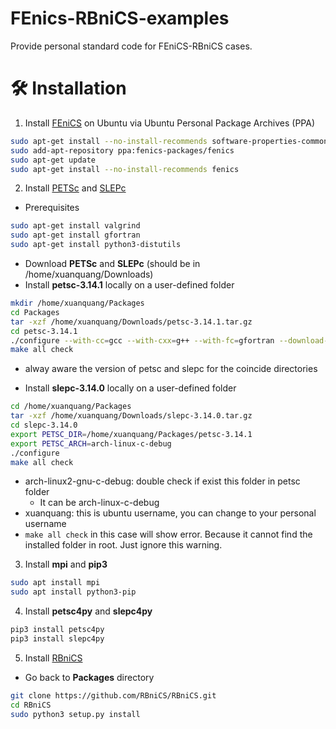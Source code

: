 # FEnics-RBniCS-examples

Provide personal standard code for FEniCS-RBniCS cases. 


# 🛠️ Installation

1. Install [FEniCS](https://fenics.readthedocs.io/en/latest/installation.html#debian-ubuntu-packages) on Ubuntu via Ubuntu Personal Package Archives (PPA)

```bash
sudo apt-get install --no-install-recommends software-properties-common
sudo add-apt-repository ppa:fenics-packages/fenics
sudo apt-get update
sudo apt-get install --no-install-recommends fenics
```

2. Install [PETSc](https://www.mcs.anl.gov/petsc/download/index.html) and [SLEPc](https://slepc.upv.es/download/)

* Prerequisites

```bash
sudo apt-get install valgrind
sudo apt-get install gfortran
sudo apt-get install python3-distutils
```

* Download **PETSc** and **SLEPc** (should be in /home/xuanquang/Downloads)
* Install **petsc-3.14.1** locally on a user-defined folder

```bash
mkdir /home/xuanquang/Packages
cd Packages
tar -xzf /home/xuanquang/Downloads/petsc-3.14.1.tar.gz
cd petsc-3.14.1
./configure --with-cc=gcc --with-cxx=g++ --with-fc=gfortran --download-mpich --download-fblaslapack
make all check
```
  * alway aware the version of petsc and slepc for the coincide directories

* Install **slepc-3.14.0** locally on a user-defined folder

```bash
cd /home/xuanquang/Packages
tar -xzf /home/xuanquang/Downloads/slepc-3.14.0.tar.gz
cd slepc-3.14.0
export PETSC_DIR=/home/xuanquang/Packages/petsc-3.14.1
export PETSC_ARCH=arch-linux-c-debug
./configure
make all check
```

 * arch-linux2-gnu-c-debug: double check if exist this folder in petsc folder
	 * It can be  arch-linux-c-debug 
 * xuanquang: this is ubuntu username, you can change to your personal username
 * ```make all check``` in this case will show error. Because it cannot find the installed folder in root. Just ignore this warning.

3. Install **mpi** and **pip3**

```bash
sudo apt install mpi
sudo apt install python3-pip
```

4. Install **petsc4py** and **slepc4py**

```bash
pip3 install petsc4py
pip3 install slepc4py
```

5. Install [RBniCS](https://www.rbnicsproject.org/)

* Go back to **Packages** directory

```bash
git clone https://github.com/RBniCS/RBniCS.git
cd RBniCS
sudo python3 setup.py install
```


<!--stackedit_data:
eyJoaXN0b3J5IjpbLTc0MDY1MTU0MiwtMTE0NTU3MTUyMSwtMT
UyNDI3NDU0MiwxNzczODA5MjU3LC0xNjIxNjc1ODMsLTYwMDAw
MDY5OCwxMTkzMTUxMDE3LC0xNjEyMjM4Njc4LDExOTMxNTEwMT
csNzU1NTUxLC0xODgyNzE4MjMzLC01OTQ5MDAxODddfQ==
-->
